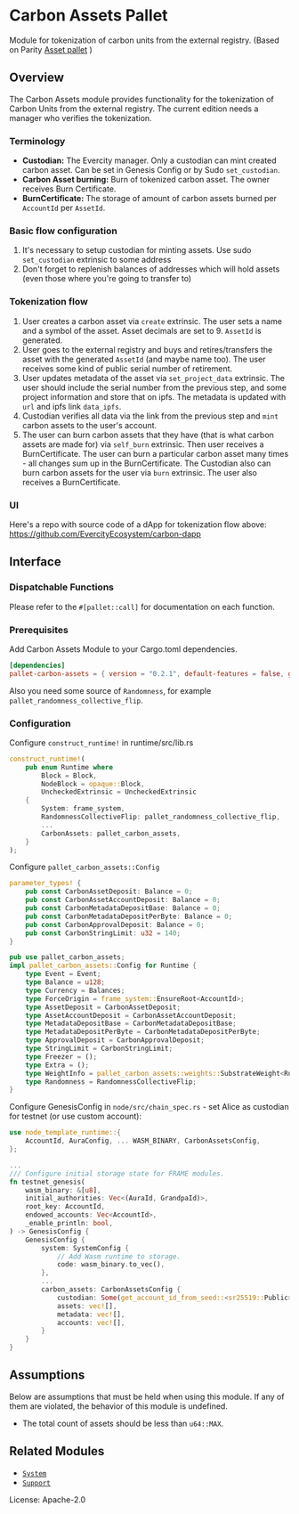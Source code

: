 # Carbon Assets Pallet

Module for tokenization of carbon units from the external registry. (Based on Parity [Asset pallet](https://github.com/paritytech/substrate/tree/polkadot-v0.9.23/frame/assets#assets-module) )

## Overview

The Carbon Assets module provides functionality for the tokenization of Carbon Units from the external registry. The current edition needs a manager who verifies the tokenization.

### Terminology

* **Custodian:** The Evercity manager. Only a custodian can mint created carbon asset. Can be set in Genesis Config or by Sudo `set_custodian`.
* **Carbon Asset burning:** Burn of tokenized carbon asset. The owner receives Burn Certificate.
* **BurnCertificate:**  The storage of amount of carbon assets burned per `AccountId` per `AssetId`. 

### Basic flow configuration

1. It's necessary to setup custodian for minting assets. Use sudo `set_custodian` extrinsic to some address
2. Don't forget to replenish balances of addresses which will hold assets (even those where you're going to transfer to)

### Tokenization flow
1. User creates a carbon asset via `create` extrinsic. The user sets a name and a symbol of the asset. Asset decimals are set to 9. `AssetId` is generated.
2. User goes to the external registry and buys and retires/transfers the asset with the generated `AssetId` (and maybe name too). The user receives some kind of public serial number of retirement.
3. User updates metadata of the asset via `set_project_data` extrinsic. The user should include the serial number from the previous step, and some project information and store that on ipfs. The metadata is updated with `url` and ipfs link `data_ipfs`.
4. Custodian verifies all data via the link from the previous step and `mint` carbon assets to the user's account. 
5. The user can burn carbon assets that they have (that is what carbon assets are made for) via `self_burn` extrinsic. Then user receives a BurnCertificate. The user can burn a particular carbon asset many times - all changes sum up in the BurnCertificate. The Custodian also can burn carbon assets for the user via `burn` extrinsic. The user also receives a BurnCertificate.

### UI

Here's a repo with source code of a dApp for tokenization flow above: https://github.com/EvercityEcosystem/carbon-dapp

## Interface

### Dispatchable Functions

Please refer to the `#[pallet::call]` for documentation on each function.

### Prerequisites

Add Carbon Assets Module to your Cargo.toml dependencies.

```toml
[dependencies]
pallet-carbon-assets = { version = "0.2.1", default-features = false, git = "https://github.com/EvercityEcosystem/carbon-assets.git" }
```
Also you need some source of `Randomness`, for example `pallet_randomness_collective_flip`.

### Configuration

Configure `construct_runtime!` in runtime/src/lib.rs

```rust
construct_runtime!(
	pub enum Runtime where
		Block = Block,
		NodeBlock = opaque::Block,
		UncheckedExtrinsic = UncheckedExtrinsic
	{
		System: frame_system,
		RandomnessCollectiveFlip: pallet_randomness_collective_flip,
        ...
		CarbonAssets: pallet_carbon_assets,
	}
);
```
Configure `pallet_carbon_assets::Config`
```rust
parameter_types! {
	pub const CarbonAssetDeposit: Balance = 0;
	pub const CarbonAssetAccountDeposit: Balance = 0;
	pub const CarbonMetadataDepositBase: Balance = 0;
	pub const CarbonMetadataDepositPerByte: Balance = 0;
	pub const CarbonApprovalDeposit: Balance = 0;
	pub const CarbonStringLimit: u32 = 140;
}

pub use pallet_carbon_assets;
impl pallet_carbon_assets::Config for Runtime {
	type Event = Event;
	type Balance = u128;
	type Currency = Balances;
	type ForceOrigin = frame_system::EnsureRoot<AccountId>;
	type AssetDeposit = CarbonAssetDeposit;
	type AssetAccountDeposit = CarbonAssetAccountDeposit;
	type MetadataDepositBase = CarbonMetadataDepositBase;
	type MetadataDepositPerByte = CarbonMetadataDepositPerByte;
	type ApprovalDeposit = CarbonApprovalDeposit;
	type StringLimit = CarbonStringLimit;
	type Freezer = ();
	type Extra = ();
	type WeightInfo = pallet_carbon_assets::weights::SubstrateWeight<Runtime>;
	type Randomness = RandomnessCollectiveFlip;
}
```
Configure GenesisConfig in `node/src/chain_spec.rs` - set Alice as custodian for testnet (or use custom account):

```rust
use node_template_runtime::{
	AccountId, AuraConfig, ... WASM_BINARY, CarbonAssetsConfig,
};

...
/// Configure initial storage state for FRAME modules.
fn testnet_genesis(
	wasm_binary: &[u8],
	initial_authorities: Vec<(AuraId, GrandpaId)>,
	root_key: AccountId,
	endowed_accounts: Vec<AccountId>,
	_enable_println: bool,
) -> GenesisConfig {
	GenesisConfig {
		system: SystemConfig {
			// Add Wasm runtime to storage.
			code: wasm_binary.to_vec(),
		},
		...
		carbon_assets: CarbonAssetsConfig {
			custodian: Some(get_account_id_from_seed::<sr25519::Public>("Alice")),
			assets: vec![],
			metadata: vec![],
			accounts: vec![],
		}
	}
}

```

## Assumptions

Below are assumptions that must be held when using this module.  If any of
them are violated, the behavior of this module is undefined.

* The total count of assets should be less than
  `u64::MAX`.

## Related Modules

* [`System`](https://docs.rs/frame-system/latest/frame_system/)
* [`Support`](https://docs.rs/frame-support/latest/frame_support/)

License: Apache-2.0
